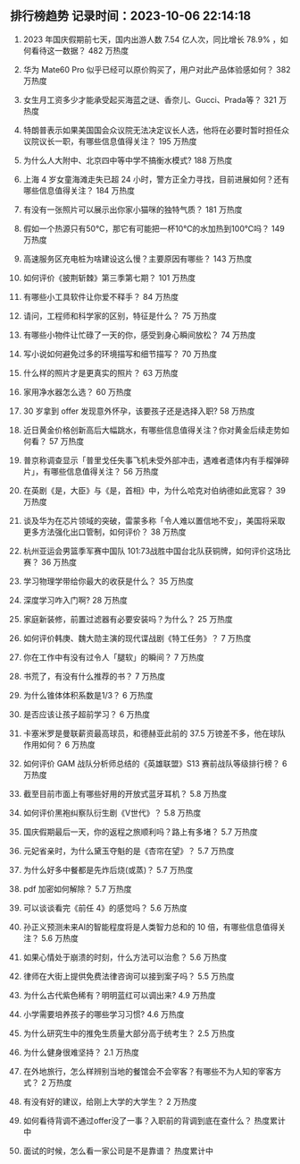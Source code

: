 
## 排行榜趋势 记录时间：2023-10-06 22:14:18
  
  1. 2023 年国庆假期前七天，国内出游人数 7.54 亿人次，同比增长 78.9% ，如何看待这一数据？ 482 万热度
    
  2. 华为 Mate60 Pro 似乎已经可以原价购买了，用户对此产品体验感如何？ 382 万热度
    
  3. 女生月工资多少才能承受起买海蓝之谜、香奈儿、Gucci、Prada等？ 321 万热度
    
  4. 特朗普表示如果美国国会众议院无法决定议长人选，他将在必要时暂时担任众议院议长一职，有哪些信息值得关注？ 195 万热度
    
  5. 为什么人大附中、北京四中等中学不搞衡水模式? 188 万热度
    
  6. 上海 4 岁女童海滩走失已超 24 小时，警方正全力寻找，目前进展如何？还有哪些信息值得关注？ 184 万热度
    
  7. 有没有一张照片可以展示出你家小猫咪的独特气质？ 181 万热度
    
  8. 假如一个热源只有50℃，那它有可能把一杯10℃的水加热到100℃吗？ 149 万热度
    
  9. 高速服务区充电桩为啥建设这么慢？主要原因有哪些？ 143 万热度
    
  10. 如何评价《披荆斩棘》第三季第七期？ 101 万热度
    
  11. 有哪些小工具软件让你爱不释手？ 84 万热度
    
  12. 请问，工程师和科学家的区别，特征是什么？ 75 万热度
    
  13. 有哪些小物件让忙碌了一天的你，感受到身心瞬间放松？ 74 万热度
    
  14. 写小说如何避免过多的环境描写和细节描写？ 70 万热度
    
  15. 什么样的照片才是更真实的照片？ 63 万热度
    
  16. 家用净水器怎么选？ 60 万热度
    
  17. 30 岁拿到 offer 发现意外怀孕，该要孩子还是选择入职? 58 万热度
    
  18. 近日黄金价格创新高后大幅跳水，有哪些信息值得关注？你对黄金后续走势如何看？ 57 万热度
    
  19. 普京称调查显示「普里戈任失事飞机未受外部冲击，遇难者遗体内有手榴弹碎片」，有哪些信息值得关注？ 56 万热度
    
  20. 在英剧《是，大臣》与《是，首相》中，为什么哈克对伯纳德如此宽容？ 39 万热度
    
  21. 谈及华为在芯片领域的突破，雷蒙多称「令人难以置信地不安」，美国将采取更多方法强化出口管制，如何评价？ 38 万热度
    
  22. 杭州亚运会男篮季军赛中国队 101:73战胜中国台北队获铜牌，如何评价这场比赛？ 36 万热度
    
  23. 学习物理学带给你最大的收获是什么？ 35 万热度
    
  24. 深度学习咋入门啊? 28 万热度
    
  25. 家庭新装修，前置过滤器有必要安装吗？为什么？ 25 万热度
    
  26. 如何评价韩庚、魏大勋主演的现代谍战剧《特工任务》？ 7 万热度
    
  27. 你在工作中有没有过令人「腿软」的瞬间？ 7 万热度
    
  28. 书荒了，有没有什么推荐的书？ 7 万热度
    
  29. 为什么锥体体积系数是1/3？ 6 万热度
    
  30. 是否应该让孩子超前学习？ 6 万热度
    
  31. 卡塞米罗是曼联薪资最高球员，和德赫亚此前的 37.5 万镑差不多，他在球队作用如何？ 6 万热度
    
  32. 如何评价 GAM 战队分析师总结的《英雄联盟》S13 赛前战队等级排行榜？ 6 万热度
    
  33. 截至目前市面上有哪些好用的开放式蓝牙耳机？ 5.8 万热度
    
  34. 如何评价黑袍纠察队衍生剧《V世代》？ 5.8 万热度
    
  35. 国庆假期最后一天，你的返程之旅顺利吗？路上有多堵？ 5.7 万热度
    
  36. 元妃省亲时，为什么黛玉夺魁的是《杏帘在望》？ 5.7 万热度
    
  37. 为什么好多中餐都是先炸后烧(或蒸)？ 5.7 万热度
    
  38. pdf 加密如何解除？ 5.7 万热度
    
  39. 可以谈谈看完《前任 4》的感觉吗？ 5.6 万热度
    
  40. 孙正义预测未来AI的智能程度将是人类智力总和的 10 倍，有哪些信息值得关注？ 5.6 万热度
    
  41. 如果心情处于崩溃的时刻，什么方法可以治愈？ 5.6 万热度
    
  42. 律师在大街上提供免费法律咨询可以接到案子吗？ 5.5 万热度
    
  43. 为什么古代紫色稀有？明明蓝红可以调出来? 4.9 万热度
    
  44. 小学需要培养孩子的哪些学习习惯? 4.6 万热度
    
  45. 为什么研究生中的推免生质量大部分高于统考生？ 2.5 万热度
    
  46. 为什么健身很难坚持？ 2.1 万热度
    
  47. 在外地旅行，怎么样辨别当地的餐馆会不会宰客？有哪些不为人知的宰客方式？ 2 万热度
    
  48. 有没有好的建议，给刚上大学的大学生？ 2 万热度
    
  49. 如何看待背调不通过offer没了一事？入职前的背调到底在查什么？ 热度累计中
    
  50. 面试的时候，怎么看一家公司是不是靠谱？ 热度累计中
    